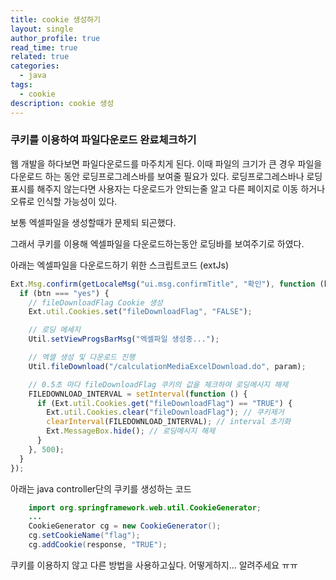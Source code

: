 ```yaml
---
title: cookie 생성하기
layout: single
author_profile: true
read_time: true
related: true
categories:
  - java
tags:
  - cookie
description: cookie 생성
---
```


### 쿠키를 이용하여 파일다운로드 완료체크하기

웹 개발을 하다보면 파일다운로드를 마주치게 된다.
이때 파일의 크기가 큰 경우 파일을 다운로드 하는 동안 로딩프로그레스바를 보여줄 필요가 있다.
로딩프로그레스바나 로딩표시를 해주지 않는다면 사용자는 다운로드가 안되는줄 알고 다른 페이지로 이동 하거나 오류로 인식할 가능성이 있다.

보통 엑셀파일을 생성할때가 문제되 되곤했다.

그래서 쿠키를 이용해 엑셀파일을 다운로드하는동안 로딩바를 보여주기로 하였다.

아래는 엑셀파일을 다운로드하기 위한 스크립트코드 (extJs)

```javascript
Ext.Msg.confirm(getLocaleMsg("ui.msg.confirmTitle", "확인"), function (btn) {
  if (btn === "yes") {
    // fileDownloadFlag Cookie 생성
    Ext.util.Cookies.set("fileDownloadFlag", "FALSE");

    // 로딩 메세지
    Util.setViewProgsBarMsg("엑셀파일 생성중...");

    // 엑셀 생성 및 다운로드 진행
    Util.fileDownload("/calculationMediaExcelDownload.do", param);

    // 0.5초 마다 fileDownloadFlag 쿠키의 값을 체크하여 로딩메시지 해제
    FILEDOWNLOAD_INTERVAL = setInterval(function () {
      if (Ext.util.Cookies.get("fileDownloadFlag") == "TRUE") {
        Ext.util.Cookies.clear("fileDownloadFlag"); // 쿠키제거
        clearInterval(FILEDOWNLOAD_INTERVAL); // interval 초기화
        Ext.MessageBox.hide(); // 로딩메시지 해제
      }
    }, 500);
  }
});
```

아래는 java controller단의 쿠키를 생성하는 코드

```java
    import org.springframework.web.util.CookieGenerator;
    ...
    CookieGenerator cg = new CookieGenerator();
	cg.setCookieName("flag");
	cg.addCookie(response, "TRUE");
```

쿠키를 이용하지 않고 다른 방법을 사용하고싶다.
어떻게하지... 알려주세요 ㅠㅠ

